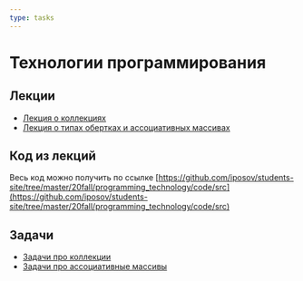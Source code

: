 ```yaml
---
type: tasks
---
```


# Технологии программирования

## Лекции

* [Лекция о коллекциях](lecture1_collections.md)
* [Лекция о типах обертках и ассоциативных массивах](lecture2_wrappers_maps.md)

## Код из лекций

Весь код можно получить по ссылке [https://github.com/iposov/students-site/tree/master/20fall/programming_technology/code/src](https://github.com/iposov/students-site/tree/master/20fall/programming_technology/code/src)

## Задачи

 * [Задачи про коллекции](tasks-collections.md)
 * [Задачи про ассоциативные массивы](tasks-maps.md)
